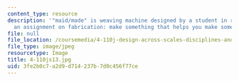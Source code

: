 ```yaml
---
content_type: resource
description: '"maid/made" is weaving machine designed by a student in response to
  an assignment on fabrication: make something that helps you make something. '
file: null
file_location: /coursemedia/4-110j-design-across-scales-disciplines-and-problem-contexts-spring-2013/3fe2b0c7a2d9d714237b7d0c456f77ce_4-110js13.jpg
file_type: image/jpeg
resourcetype: Image
title: 4-110js13.jpg
uid: 3fe2b0c7-a2d9-d714-237b-7d0c456f77ce
---
```

